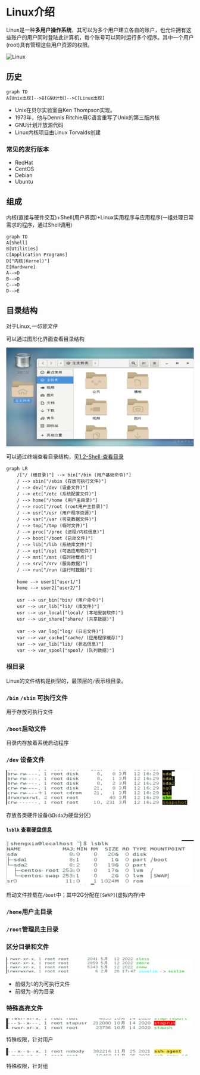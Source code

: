 # Linux介绍

Linux是一种**多用户操作系统**，其可以为多个用户建立各自的账户，也允许拥有这些账户的用户同时登陆此计算机，每个账号可以同时运行多个程序。其中一个用户(root)具有管理这些用户资源的权限。

![Linux](https://www.extremetech.com/wp-content/uploads/2012/05/Linux-logo-without-version-number-banner-sized.jpg)

## 历史

```mermaid
graph TD
A[Unix出现]-->B[GNU计划]-->C[Linux出现]
```

* Unix在贝尔实验室由Ken Thompson实现。
* 1973年，他与Dennis Ritchie用C语言重写了Unix的第三版内核
* GNU计划开放源代码
* Linux内核项目由Linux Torvalds创建

### 常见的发行版本

* RedHat
* CentOS
* Debian
* Ubuntu

## 组成

内核(直接与硬件交互)+Shell(用户界面)+Linux实用程序与应用程序(一组处理日常需求的程序，通过Shell调用)

```mermaid
graph TD
A[Shell]
B[Utilities]
C[Application Programs]
D["内核(Kernel)"]
E[Hardware]
A-->D
B-->D
C-->D
D-->E
```

## 目录结构

对于Linux,*一切皆文件*

可以通过图形化界面查看目录结构

![1741771591416](images/1.1/1741771591416.png)

可以通过终端查看目录结构，见[1.2-Shell-查看目录](/1.2.md/Shell/查看目录)

```mermaid
graph LR
    /["/ (根目录)"] --> bin["/bin (用户基础命令)"]
    / --> sbin["/sbin (存放可执行文件)"]
    / --> dev["/dev (设备文件)"]
    / --> etc["/etc (系统配置文件)"]
    / --> home["/home (用户主目录)"]
    / --> root["/root (root用户主目录)"]
    / --> usr["/usr (用户程序资源)"]
    / --> var["/var (可变数据文件)"]
    / --> tmp["/tmp (临时文件)"]
    / --> proc["/proc (进程/内核信息)"]
    / --> boot["/boot (启动文件)"]
    / --> lib["/lib (系统库文件)"]
    / --> opt["/opt (可选应用软件)"]
    / --> mnt["/mnt (临时挂载点)"]
    / --> srv["/srv (服务数据)"]
    / --> run["/run (运行时数据)"]
  
    home --> user1["user1/"]
    home --> user2["user2/"]
  
    usr --> usr_bin["bin/ (用户命令)"]
    usr --> usr_lib["lib/ (库文件)"]
    usr --> usr_local["local/ (本地安装软件)"]
    usr --> usr_share["share/ (共享数据)"]
  
    var --> var_log["log/ (日志文件)"]
    var --> var_cache["cache/ (应用程序缓存)"]
    var --> var_lib["lib/ (状态信息)"]
    var --> var_spool["spool/ (队列数据)"]
```

### 根目录

Linux的文件结构是树型的，最顶层的`/`表示根目录。

### `/bin` `/sbin` 可执行文件

用于存放可执行文件

### `/boot`启动文件

目录内存放着系统启动程序

### `/dev` 设备文件

![1741772753636](images/1.1/1741772753636.png)

存放各类硬件设备(如`sda`为硬盘分区)

#### `lsblk` 查看硬盘信息

![1741772811147](images/1.1/1741772811147.png)

启动文件挂载在`/boot`中；其中2G分配在`[SWAP]`(虚拟内存)中

### `/home`用户主目录


### `/root`管理员主目录

### 区分目录和文件

![1741772372581](images/1.1/1741772372581.png)

* 前缀为`l`的为可执行文件
* 前缀为`-`的为目录

### 特殊高亮文件

![1741772553964](images/1.1/1741772553964.png)

特殊权限，针对用户

![1741772576080](images/1.1/1741772576080.png)

特殊权限，针对组
